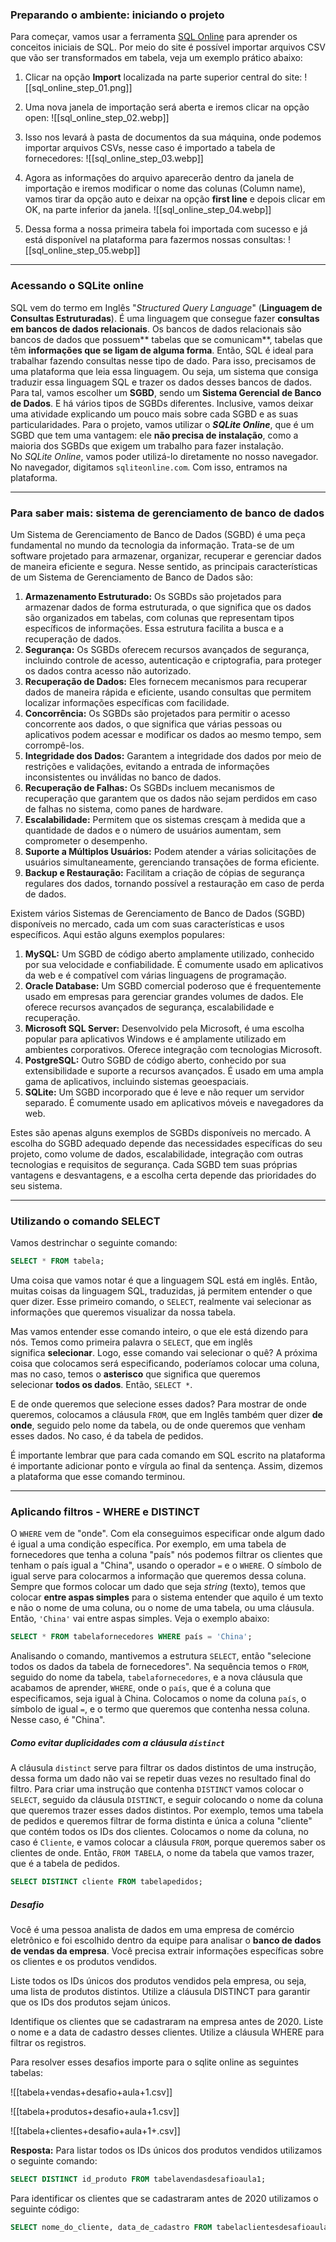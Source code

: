 ### Preparando o ambiente: iniciando o projeto

Para começar, vamos usar a ferramenta [SQL Online](https://sqliteonline.com/) para aprender os conceitos iniciais de SQL. Por meio do site é possível importar arquivos CSV que vão ser transformados em tabela, veja um exemplo prático abaixo:

1. Clicar na opção **Import** localizada na parte superior central do site:
![[sql_online_step_01.png]]

2. Uma nova janela de importação será aberta e iremos clicar na opção open:
![[sql_online_step_02.webp]]

3. Isso nos levará à pasta de documentos da sua máquina, onde podemos importar arquivos CSVs, nesse caso é importado a tabela de fornecedores:
![[sql_online_step_03.webp]]

4. Agora as informações do arquivo aparecerão dentro da janela de importação e iremos modificar o nome das colunas (Column name), vamos tirar da opção auto e deixar na opção **first line** e depois clicar em OK, na parte inferior da janela.
![[sql_online_step_04.webp]]

5. Dessa forma a nossa primeira tabela foi importada com sucesso e já está disponível na plataforma para fazermos nossas consultas:
![[sql_online_step_05.webp]]

---
### Acessando o SQLite online

SQL vem do termo em Inglês "_Structured Query Language_" (**Linguagem de Consultas Estruturadas**). É uma linguagem que consegue fazer **consultas em bancos de dados relacionais**.
Os bancos de dados relacionais são bancos de dados que possuem** tabelas que se comunicam**, tabelas que têm **informações que se ligam de alguma forma**. Então, SQL é ideal para trabalhar fazendo consultas nesse tipo de dado. Para isso, precisamos de uma plataforma que leia essa linguagem. Ou seja, um sistema que consiga traduzir essa linguagem SQL e trazer os dados desses bancos de dados.
Para tal, vamos escolher um **SGBD**, sendo um **Sistema Gerencial de Banco de Dados**. E há vários tipos de SGBDs diferentes. Inclusive, vamos deixar uma atividade explicando um pouco mais sobre cada SGBD e as suas particularidades.
Para o projeto, vamos utilizar o _**SQLite Online**_, que é um SGBD que tem uma vantagem: ele **não precisa de instalação**, como a maioria dos SGBDs que exigem um trabalho para fazer instalação. No _SQLite Online_, vamos poder utilizá-lo diretamente no nosso navegador. No navegador, digitamos `sqliteonline.com`. Com isso, entramos na plataforma.

---
### Para saber mais: sistema de gerenciamento de banco de dados

Um Sistema de Gerenciamento de Banco de Dados (SGBD) é uma peça fundamental no mundo da tecnologia da informação. Trata-se de um software projetado para armazenar, organizar, recuperar e gerenciar dados de maneira eficiente e segura.
Nesse sentido, as principais características de um Sistema de Gerenciamento de Banco de Dados são:
1. **Armazenamento Estruturado:** Os SGBDs são projetados para armazenar dados de forma estruturada, o que significa que os dados são organizados em tabelas, com colunas que representam tipos específicos de informações. Essa estrutura facilita a busca e a recuperação de dados.
2. **Segurança:** Os SGBDs oferecem recursos avançados de segurança, incluindo controle de acesso, autenticação e criptografia, para proteger os dados contra acesso não autorizado.
3. **Recuperação de Dados:** Eles fornecem mecanismos para recuperar dados de maneira rápida e eficiente, usando consultas que permitem localizar informações específicas com facilidade.
4. **Concorrência:** Os SGBDs são projetados para permitir o acesso concorrente aos dados, o que significa que várias pessoas ou aplicativos podem acessar e modificar os dados ao mesmo tempo, sem corrompê-los.
5. **Integridade dos Dados:** Garantem a integridade dos dados por meio de restrições e validações, evitando a entrada de informações inconsistentes ou inválidas no banco de dados.
6. **Recuperação de Falhas:** Os SGBDs incluem mecanismos de recuperação que garantem que os dados não sejam perdidos em caso de falhas no sistema, como panes de hardware.
7. **Escalabilidade:** Permitem que os sistemas cresçam à medida que a quantidade de dados e o número de usuários aumentam, sem comprometer o desempenho.
8. **Suporte a Múltiplos Usuários:** Podem atender a várias solicitações de usuários simultaneamente, gerenciando transações de forma eficiente.
9. **Backup e Restauração:** Facilitam a criação de cópias de segurança regulares dos dados, tornando possível a restauração em caso de perda de dados.

Existem vários Sistemas de Gerenciamento de Banco de Dados (SGBD) disponíveis no mercado, cada um com suas características e usos específicos. Aqui estão alguns exemplos populares:
1. **MySQL:** Um SGBD de código aberto amplamente utilizado, conhecido por sua velocidade e confiabilidade. É comumente usado em aplicativos da web e é compatível com várias linguagens de programação.
2. **Oracle Database:** Um SGBD comercial poderoso que é frequentemente usado em empresas para gerenciar grandes volumes de dados. Ele oferece recursos avançados de segurança, escalabilidade e recuperação.
3. **Microsoft SQL Server:** Desenvolvido pela Microsoft, é uma escolha popular para aplicativos Windows e é amplamente utilizado em ambientes corporativos. Oferece integração com tecnologias Microsoft.
4. **PostgreSQL:** Outro SGBD de código aberto, conhecido por sua extensibilidade e suporte a recursos avançados. É usado em uma ampla gama de aplicativos, incluindo sistemas geoespaciais.
5. **SQLite:** Um SGBD incorporado que é leve e não requer um servidor separado. É comumente usado em aplicativos móveis e navegadores da web.

Estes são apenas alguns exemplos de SGBDs disponíveis no mercado. A escolha do SGBD adequado depende das necessidades específicas do seu projeto, como volume de dados, escalabilidade, integração com outras tecnologias e requisitos de segurança. Cada SGBD tem suas próprias vantagens e desvantagens, e a escolha certa depende das prioridades do seu sistema.

---
### Utilizando o comando SELECT

Vamos destrinchar o seguinte comando:

```SQL
SELECT * FROM tabela;
```

Uma coisa que vamos notar é que a linguagem SQL está em inglês. Então, muitas coisas da linguagem SQL, traduzidas, já permitem entender o que quer dizer. Esse primeiro comando, o `SELECT`, realmente vai selecionar as informações que queremos visualizar da nossa tabela.

Mas vamos entender esse comando inteiro, o que ele está dizendo para nós. Temos como primeira palavra o `SELECT`, que em inglês significa **selecionar**. Logo, esse comando vai selecionar o quê? A próxima coisa que colocamos será especificando, poderíamos colocar uma coluna, mas no caso, temos o **asterisco** que significa que queremos selecionar **todos os dados**. Então, `SELECT *`.

E de onde queremos que selecione esses dados? Para mostrar de onde queremos, colocamos a cláusula `FROM`, que em Inglês também quer dizer **de onde**, seguido pelo nome da tabela, ou de onde queremos que venham esses dados. No caso, é da tabela de pedidos.

É importante lembrar que para cada comando em SQL escrito na plataforma é importante adicionar ponto e vírgula ao final da sentença. Assim, dizemos a plataforma que esse comando terminou.

---
### Aplicando filtros - WHERE e DISTINCT

O `WHERE` vem de "onde". Com ela conseguimos especificar onde algum dado é igual a uma condição específica. Por exemplo, em uma tabela de fornecedores que tenha a coluna "país" nós podemos filtrar os clientes que tenham o país igual a "China", usando o operador `=` e o `WHERE`. O símbolo de igual serve para colocarmos a informação que queremos dessa coluna.
Sempre que formos colocar um dado que seja _string_ (texto), temos que colocar **entre aspas simples** para o sistema entender que aquilo é um texto e não o nome de uma coluna, ou o nome de uma tabela, ou uma cláusula. Então, `'China'` vai entre aspas simples. Veja o exemplo abaixo:

```SQL
SELECT * FROM tabelafornecedores WHERE país = 'China';
```

Analisando o comando, mantivemos a estrutura `SELECT`, então "selecione todos os dados da tabela de fornecedores". Na sequência temos o `FROM`, seguido do nome da tabela, `tabelafornecedores`, e a nova cláusula que acabamos de aprender, `WHERE`, onde o `país`, que é a coluna que especificamos, seja igual à China.
Colocamos o nome da coluna `país`, o símbolo de igual `=`, e o termo que queremos que contenha nessa coluna. Nesse caso, é "China".

##### Como evitar duplicidades com a cláusula `distinct`

A cláusula `distinct` serve para filtrar os dados distintos de uma instrução, dessa forma um dado não vai se repetir duas vezes no resultado final do filtro.
Para criar uma instrução que contenha `DISTINCT` vamos colocar o `SELECT`, seguido da cláusula `DISTINCT`, e seguir colocando o nome da coluna que queremos trazer esses dados distintos. Por exemplo, temos uma tabela de pedidos e queremos filtrar de forma distinta e única a coluna "cliente" que contém todos os IDs dos clientes.
Colocamos o nome da coluna, no caso é `Cliente`, e vamos colocar a cláusula `FROM`, porque queremos saber os clientes de onde. Então, `FROM TABELA`, o nome da tabela que vamos trazer, que é a tabela de pedidos.

```SQL
SELECT DISTINCT cliente FROM tabelapedidos;
```

##### Desafio
Você é uma pessoa analista de dados em uma empresa de comércio eletrônico e foi escolhido dentro da equipe para analisar o **banco de dados de vendas da empresa**. Você precisa extrair informações específicas sobre os clientes e os produtos vendidos.

Liste todos os IDs únicos dos produtos vendidos pela empresa, ou seja, uma lista de produtos distintos. Utilize a cláusula DISTINCT para garantir que os IDs dos produtos sejam únicos.

Identifique os clientes que se cadastraram na empresa antes de 2020. Liste o nome e a data de cadastro desses clientes. Utilize a cláusula WHERE para filtrar os registros.

Para resolver esses desafios importe para o sqlite online as seguintes tabelas:

![[tabela+vendas+desafio+aula+1.csv]]

![[tabela+produtos+desafio+aula+1.csv]]

![[tabela+clientes+desafio+aula+1+.csv]]

**Resposta:**
Para listar todos os IDs únicos dos produtos vendidos utilizamos o seguinte comando:

```SQL
SELECT DISTINCT id_produto FROM tabelavendasdesafioaula1;
```

Para identificar os clientes que se cadastraram antes de 2020 utilizamos o seguinte código:

```SQL
SELECT nome_do_cliente, data_de_cadastro FROM tabelaclientesdesafioaula1 WHERE data_de_cadastro < '2020-01-01';
```
